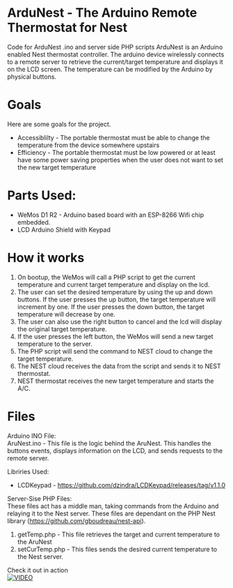 # ArduNest - The Arduino Remote Thermostat for Nest
Code for ArduNest .ino and server side PHP scripts
ArduNest is an Arduino enabled Nest thermostat controller. The arduino device wirelessly connects to a remote server to retrieve the current/target temperature and displays it on the LCD screen. The temperature can be modified by the Arduino by physical buttons.

# Goals
Here are some goals for the project.

- Accessiblilty - The portable thermostat must be able to change the temperature from the device somewhere upstairs
- Efficiency - The portable thermostat must be low powered or at least have some power saving properties when the user does not want to set the new target temperature

# Parts Used:
- WeMos D1 R2 - Arduino based board with an ESP-8266 Wifi chip embedded.
- LCD Arduino Shield with Keypad

# How it works
1. On bootup, the WeMos will call a PHP script to get the current temperature and current target temperature and display on the lcd.
2. The user can set the desired temperature by using the up and down buttons. If the user presses the up button, the target temperature will increment by one. If the user presses the down button, the target temperature will decrease by one.
3. The user can also use the right button to cancel and the lcd will display the original target temperature.
4. If the user presses the left button, the WeMos will send a new target temperature to the server.
5. The PHP script will send the command to NEST cloud to change the target temperature.
6. The NEST cloud receives the data from the script and sends it to NEST thermostat.
7. NEST thermostat receives the new target temperature and starts the A/C.

# Files
Arduino INO File: <br/>
AruNest.ino - This file is the logic behind the AruNest. This handles the buttons events, displays information on the LCD, and sends requests to the remote server.

Libriries Used:
- LCDKeypad - https://github.com/dzindra/LCDKeypad/releases/tag/v1.1.0

Server-Sise PHP Files:<br/>
These files act has a middle man, taking commands from the Arduino and relaying it to the Nest server. These files are dependant on the PHP Nest library (https://github.com/gboudreau/nest-api).
1. getTemp.php - This file retrieves the target and current temperature to the AruNest
2. setCurTemp.php - This files sends the desired current temperature to the Nest server.


Check it out in action <br/>
[![VIDEO](https://img.youtube.com/vi/LGTQfrPi12s/0.jpg)](https://youtu.be/LGTQfrPi12s)

